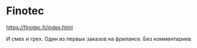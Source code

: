 # Finotec

https://finotec.fi/index.html

И смех и грех. Один из первых заказов на фрилансе. Без комментариев
